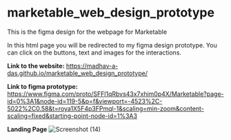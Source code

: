 # marketable_web_design_prototype
This is the figma design for the webpage for Marketable

In this html page you will be redirected to my figma design prototype. You can click on the buttons, text and images for the interactions.

**Link to the website:** https://madhav-a-das.github.io/marketable_web_design_prototype/

**Link to figma prototype:** https://www.figma.com/proto/SFFl1qRbvs43x7xhim0p4X/Marketable?page-id=0%3A1&node-id=119-5&p=f&viewport=-4523%2C-5022%2C0.58&t=roya1X5F4p3FPmql-1&scaling=min-zoom&content-scaling=fixed&starting-point-node-id=1%3A3

**Landing Page**
![Screenshot (14)](https://github.com/user-attachments/assets/235d43c8-1ffe-4416-846f-b97670c62d38)
